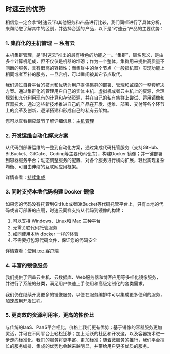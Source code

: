## 时速云的优势

相信您一定会拿“时速云”和其他服务和产品进行比较，我们同样进行了具体分析，来帮助您了解其中的区别，并选择合适的产品，以下是“时速云”产品的主要优势：

### 1. 集群化的主机管理 － 私有云
主机集群管理，是“时速云”推出的最有特色的功能之一。“集群”，顾名思义，是由多个计算机组成，但不仅仅是机器的堆砌；作为一个整体，集群用来提供高质量不间断的服务，具有很高的容错性；而集群中的单个节点（一般指机器）实现功能上相同或者互补的服务，一旦宕机，可以瞬间被其它节点取代。

我们通过自身平台的技术和优势为用户提供集群的部署、管理和监控的一整套解决方案。通过集群化的管理用户自己的实体主机、虚拟机或者云主机上的资源，合理规划和充分利用现有的计算和存储资源，并在自己的私有集群上尝试、运用镜像和容器技术，通过这些新技术推进自己的产品在开发、运维、部署、交付等各个环节上的变革及创新，逐渐搭建和形成自己的私有云架构。

您可以查看相应章节了解详细信息：[主机管理](../host/README.md)

### 2. 开发运维自动化解决方案

从代码到部署运维的一整到自动化方案，通过集成代码托管服务（支持GitHub、BitBucket、GitCafe、Coding等主要代码仓库），构建Docker 镜像；并一键部署到容器服务平台；动态调整服务的配置、对各个服务进行横向扩展，轻松实现复杂均衡、可自由伸缩的互联网应用框架。

详情查看：[持续集成](../ci/README.md)

### 3. 同时支持本地代码构建 Docker 镜像
如果您的代码没有托管到GitHub或者BitBucket等代码托管平台上，只有本地的代码或者可部署的应用，时速云同样支持从代码到镜像的构建：
1. 可以支持 Windows、Linux和 Mac 三种平台
2. 无需关联代码托管服务
3. 如同使用本地 docker 一样的体验
4. 不需要打包源代码文件，保证您的代码安全

详情查看：[使用 tce 客户端](../ci/client-download.md)

### 4. 丰富的镜像服务
我们提供了涵盖云主机、云数据库、Web服务器和博客应用等多样化镜像服务，并进行了系统的分类，满足用户快速上手使用和高级定制化的各类需求。

我们仍在继续开发更多的镜像服务，以便在服务编排中可以集成更多便利的服务，加速应用开发过程。

### 5. 更高效的资源利用率，更高的性价比
与传统的IaaS、PaaS平台相比，价格上我们更有优势；基于镜像的容器服务更加灵活，并可在不同平台上轻松迁移；加上活跃的社区和开发这，以及容器技术进一步走向标准化，我们的服务将更丰富、更加标准；随着微服务的推行，我们平台擅长的服务编排、集成的优势也会越来越明显，并带给用户更多优质的服务。

